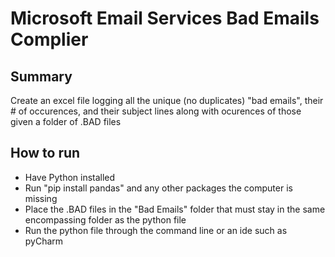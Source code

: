 # Microsoft Email Services Bad Emails Complier

## Summary

Create an excel file logging all the unique (no duplicates) "bad emails", their # of occurences, and their subject lines along with ocurences of those given a folder of .BAD files


## How to run

- Have Python installed
- Run "pip install pandas" and any other packages the computer is missing
- Place the .BAD files in the "Bad Emails" folder that must stay in the same encompassing folder as the python file
- Run the python file through the command line or an ide such as pyCharm

